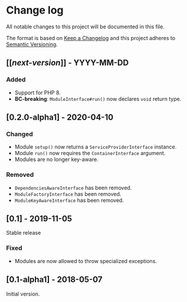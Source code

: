 # Change log
All notable changes to this project will be documented in this file.

The format is based on [Keep a Changelog](http://keepachangelog.com/)
and this project adheres to [Semantic Versioning](http://semver.org/).

## [[*next-version*]] - YYYY-MM-DD
### Added
- Support for PHP 8.
- **BC-breaking**: `ModuleInterface#run()` now declares `void` return type.

## [0.2.0-alpha1] - 2020-04-10
### Changed
- Module `setup()` now returns a `ServiceProviderInterface` instance.
- Module `run()` now requires the `ContainerInterface` argument.
- Modules are no longer key-aware.

### Removed
- `DependenciesAwareInterface` has been removed.
- `ModuleFactoryInterface` has been removed.
- `ModuleKeyAwareInterface` has been removed.

## [0.1] - 2019-11-05
Stable release

### Fixed
- Modules are now allowed to throw specialized exceptions.

## [0.1-alpha1] - 2018-05-07
Initial version.

